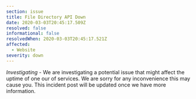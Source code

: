 ```yaml
---
section: issue
title: File Directory API Down
date: 2020-03-03T20:45:17.509Z
resolved: false
informational: false
resolvedWhen: 2020-03-03T20:45:17.521Z
affected:
  - Website
severity: down
---
```

*Investigating* - We are investigating a potential issue that might affect the uptime of one our of services. We are sorry for any inconvenience this may cause you. This incident post will be updated once we have more information.